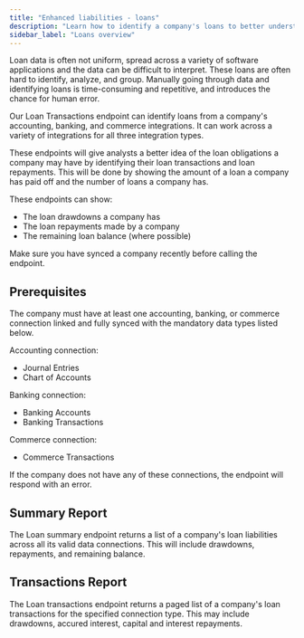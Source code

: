 ```yaml
---
title: "Enhanced liabilities - loans"
description: "Learn how to identify a company's loans to better understand its financial health"
sidebar_label: "Loans overview"
---
```


Loan data is often not uniform, spread across a variety of software applications and the data can be difficult to interpret. 
These loans are often hard to identify, analyze, and group.
Manually going through data and identifying loans is time-consuming and repetitive, and introduces the chance for human error.

Our Loan Transactions endpoint can identify loans from a company's accounting, banking, and commerce integrations. 
It can work across a variety of integrations for all three integration types.

These endpoints will give analysts a better idea of the loan obligations a company may have by identifying their loan transactions and loan repayments.
This will be done by showing the amount of a loan a company has paid off and the number of loans a company has.

These endpoints can show:
- The loan drawdowns a company has
- The loan repayments made by a company
- The remaining loan balance (where possible)

Make sure you have synced a company recently before calling the endpoint.

## Prerequisites
The company must have at least one accounting, banking, or commerce connection linked and fully synced with the mandatory data types listed below.

Accounting connection:
- Journal Entries
- Chart of Accounts

Banking connection:
- Banking Accounts
- Banking Transactions

Commerce connection:
- Commerce Transactions

If the company does not have any of these connections, the endpoint will respond with an error.

## Summary Report
The Loan summary endpoint returns a list of a company's loan liabilities across all its valid data connections.
This will include drawdowns, repayments, and remaining balance.

## Transactions Report
The Loan transactions endpoint returns a paged list of a company's loan transactions for the specified connection type.
This may include drawdowns, accured interest, capital and interest repayments.
